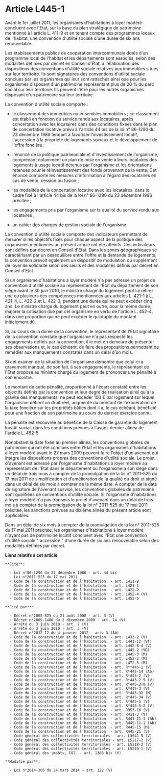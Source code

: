 # Article L445-1

Avant le 1er juillet 2011, les organismes d'habitations à loyer modéré concluent avec l'Etat, sur la base du plan stratégique
de patrimoine mentionné à l'article L. 411-9 et en tenant compte des programmes locaux de l'habitat, une convention d'utilité
sociale d'une durée de six ans renouvelable. 

Les établissements publics de coopération intercommunale dotés d'un programme local de l'habitat et les départements sont
associés, selon des modalités définies par décret en Conseil d'Etat, à l'élaboration des dispositions des conventions
d'utilité sociale relatives aux immeubles situés sur leur territoire. Ils sont signataires des conventions d'utilité sociale
conclues par les organismes qui leur sont rattachés ainsi que pour les organismes disposant d'un patrimoine représentant plus
de 20 % du parc social sur leur territoire. Ils peuvent l'être pour les autres organismes disposant d'un patrimoine sur leur
territoire. 

La convention d'utilité sociale comporte :

- le classement des immeubles ou ensembles immobiliers ; ce classement est établi en fonction du service rendu aux
locataires, après concertation avec les locataires dans des conditions fixées dans le plan de concertation locative prévu à
l'article 44 bis de la loi n° 86-1290 du 23 décembre 1986 tendant à favoriser l'investissement locatif, l'accession à la
propriété de logements sociaux et le développement de l'offre foncière ;

- l'énoncé de la politique patrimoniale et d'investissement de l'organisme, comprenant notamment un plan de mise en vente à
leurs locataires des logements à usage locatif détenus par l'organisme et les orientations retenues pour le réinvestissement
des fonds provenant de la vente. Cet énoncé comporte les mesures d'information à l'égard des locataires en cas de vente,
cession ou fusion ;

- les modalités de la concertation locative avec les locataires, dans le cadre fixé à l'article 44 bis de la loi n° 86-1290
du 23 décembre 1986 précitée ;

- les engagements pris par l'organisme sur la qualité du service rendu aux locataires ;

- un cahier des charges de gestion sociale de l'organisme. 

La convention d'utilité sociale comporte des indicateurs permettant de mesurer si les objectifs fixés pour chaque aspect de
la politique des organismes mentionnés au présent article ont été atteints. Ces indicateurs sont définis par décret en
Conseil d'Etat. Dans les zones géographiques se caractérisant par un déséquilibre entre l'offre et la demande de logements,
la convention prévoit également un dispositif de modulation du supplément de loyer de solidarité selon des seuils et des
modalités définis par décret en Conseil d'Etat. 

Si un organisme d'habitations à loyer modéré n'a pas adressé un projet de convention d'utilité sociale au représentant de
l'Etat du département de son siège avant le 30 juin 2010, le ministre chargé du logement peut lui retirer une ou plusieurs
des compétences mentionnées aux articles L. 421-1 à L. 421-4, 
L. 422-2 et L. 422-3, pendant une durée qui ne peut excéder cinq ans. Le ministre chargé du logement peut en outre, pour la
même durée, majorer la cotisation due par cet organisme en vertu de l'article L. 452-4, dans une proportion qui ne peut
excéder le quintuple du montant initialement dû. 

Si, au cours de la durée de la convention, le représentant de l'Etat signataire de la convention constate que l'organisme n'a
pas respecté les engagements définis par la convention, il le met en demeure de présenter ses observations et, le cas
échéant, de faire des propositions permettant de remédier aux manquements constatés dans un délai d'un mois. 

Si cet examen de la situation de l'organisme démontre que celui-ci a gravement manqué, de son fait, à ses engagements, le
représentant de l'Etat propose au ministre chargé du logement de prononcer une pénalité à son encontre. 

Le montant de cette pénalité, proportionné à l'écart constaté entre les objectifs définis par la convention et leur degré de
réalisation ainsi qu'à la gravité des manquements, ne peut excéder 100 € par logement sur lequel l'organisme détient un droit
réel, augmenté du montant de l'exonération de la taxe foncière sur les propriétés bâties dont il a, le cas échéant, bénéficié
pour une fraction de son patrimoine au cours du dernier exercice connu. 

La pénalité est recouvrée au bénéfice de la Caisse de garantie du logement locatif social, dans les conditions prévues à
l'avant-dernier alinéa de l'article L. 452-5. 

Nonobstant la date fixée au premier alinéa, les conventions globales de patrimoine qui ont été conclues entre l'Etat et les
organismes d'habitations à loyer modéré avant le 27 mars 2009 peuvent faire l'objet d'un avenant qui intègre les dispositions
propres des conventions d'utilité sociale. Le projet d'avenant est adressé par l'organisme d'habitations à loyer modéré au
représentant de l'Etat dans le département où l'organisme a son siège dans un délai de trois mois à compter de la
promulgation de la loi n° 2011-525 du 17 mai 2011 de simplification et d'amélioration de la qualité du droit et signé dans un
délai de six mois à compter de la même date. A compter de la date de signature de l'avenant susvisé, les conventions globales
de patrimoine sont qualifiées de conventions d'utilité sociale. Si l'organisme d'habitations à loyer modéré n'a pas transmis
le projet d'avenant dans un délai de trois mois à compter de la promulgation de la loi n° 2011-525 du 17 mai 2011 précitée,
les sanctions prévues au dixième alinéa du présent article sont applicables. 

Dans un délai de six mois à compter de la promulgation de la loi n° 2011-525 du 17 mai 2011 précitée, les organismes
d'habitations à loyer modéré n'ayant pas de patrimoine locatif concluent avec l'Etat une convention d'utilité sociale "
accession " d'une durée de six ans renouvelable selon des modalités définies par décret.

**Liens relatifs à cet article**

	**Cite**:

	  - Loi n°86-1290 du 23 décembre 1986 - art. 44 bis
	  - Loi n°2011-525 du 17 mai 2011
	  - Code de la construction et de l'habitation. - art. L411-9
	  - Code de la construction et de l'habitation. - art. L421-1
	  - Code de la construction et de l'habitation. - art. L422-2
	  - Code de la construction et de l'habitation. - art. L452-4 (V)
	  - Code de la construction et de l'habitation. - art. L452-5

	**Cité par**:

	  - Décret n°2008-825 du 21 août 2008 - art. 3 (V)
	  - Décret n°2009-1486 du 3 décembre 2009 - art. 14 (V)
	  - Arrêté du 3 juin 2010 - art. 2 (V)
	  - Arrêté du 3 juin 2010 - art. 3 (V)
	  - Décret n°2012-12 du 4 janvier 2012 - art. 3 (Ab)
	  - Code de la construction et de l'habitation. - art. L433-2 (V)
	  - Code de la construction et de l'habitation. - art. L441-12 (VT)
	  - Code de la construction et de l'habitation. - art. L442-8-4 (V)
	  - Code de la construction et de l'habitation. - art. L445-2 (VD)
	  - Code de la construction et de l'habitation. - art. L445-3 (M)
	  - Code de la construction et de l'habitation. - art. L452-3 (M)
	  - Code de la construction et de l'habitation. - art. L472-3 (M)
	  - Code de la construction et de l'habitation. - art. R**445-1 (V)
	  - Code de la construction et de l'habitation. - art. R*445-14 (Ab)
	  - Code de la construction et de l'habitation. - art. R*445-2 (V)
	  - Code de la construction et de l'habitation. - art. R*445-2-5 (V)
	  - Code de la construction et de l'habitation. - art. R*445-2-8 (V)
	  - Code de la construction et de l'habitation. - art. R*445-3 (V)
	  - Code de la construction et de l'habitation. - art. R*445-32 (M)
	  - Code de la construction et de l'habitation. - art. R*445-34 (V)
	  - Code de la construction et de l'habitation. - art. R*445-5 (V)
	  - Code de la construction et de l'habitation. - art. R*445-5-2 (V)
	  - Code de la construction et de l'habitation. - art. R353-16 (V)
	  - Code de la construction et de l'habitation. - art. R411-3 (V)
	  - Code de la construction et de l'habitation. - art. R441-21-1 (Ab)
	  - Code de la construction et de l'habitation. - art. R445-11-1 (Ab)
	  - Code de la construction et de l'habitation. - art. R445-15 (M)
	  - Code de la construction et de l'habitation. - art. R445-21 (V)
	  - Code général des collectivités territoriales - art. L3641-5 (V)
	  - Code général des collectivités territoriales - art. L5217-2 (V)
	  - Code général des collectivités territoriales - art. L5218-2 (V)
	  - Code général des collectivités territoriales - art. L5219-1 (V)
	  - Code général des impôts, CGI. - art. 1388 bis (V)

	**Modifié par**:

	  - Loi n°2014-366 du 24 mars 2014 - art. 122 (V)
